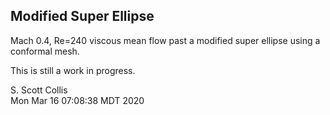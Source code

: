 ## Modified Super Ellipse 

Mach 0.4, Re=240 viscous mean flow past a modified super ellipse using
a conformal mesh. 

This is still a work in progress.

S. Scott Collis\
Mon Mar 16 07:08:38 MDT 2020
